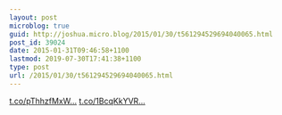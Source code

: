 ```yaml
---
layout: post
microblog: true
guid: http://joshua.micro.blog/2015/01/30/t561294529694040065.html
post_id: 39024
date: 2015-01-31T09:46:58+1100
lastmod: 2019-07-30T17:41:38+1100
type: post
url: /2015/01/30/t561294529694040065.html
---
```

[t.co/pThhzfMxW...](http://t.co/pThhzfMxW0) [t.co/1BcqKkYVR...](http://t.co/1BcqKkYVRu)
